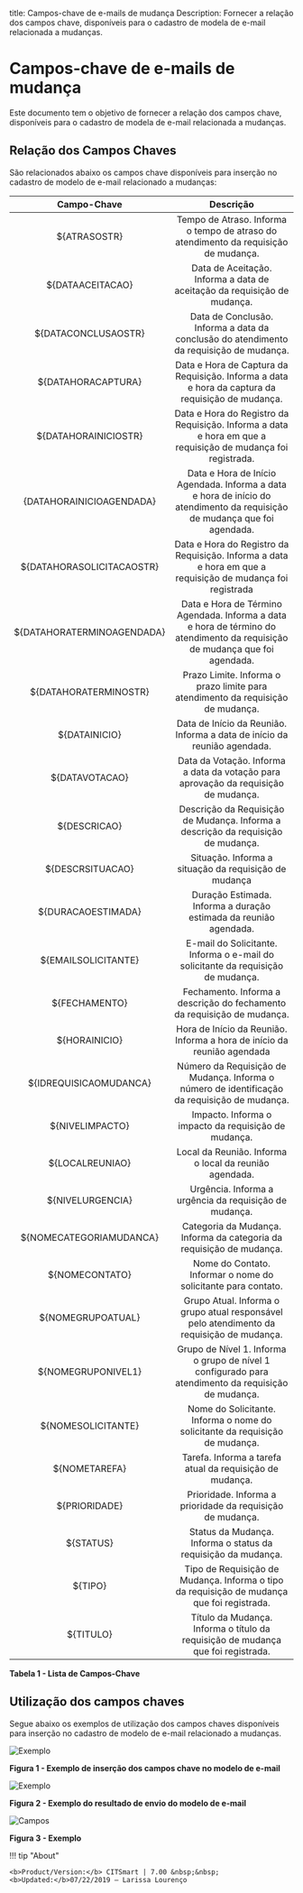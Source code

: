 title: Campos-chave de e-mails de mudança
Description: Fornecer a relação dos campos chave, disponíveis para o cadastro de modela de e-mail relacionada a mudanças.
# Campos-chave de e-mails de mudança

Este documento tem o objetivo de fornecer a relação dos campos chave, disponíveis para o cadastro de modela de e-mail relacionada 
a mudanças.

Relação dos Campos Chaves
----------------------------

São relacionados abaixo os campos chave disponíveis para inserção no cadastro de modelo de e-mail relacionado a mudanças:

|        Campo-Chave        |                                                  Descrição                                                  |
|:-------------------------:|:----------------------------------------------------------------------------------------------------------: |
|        ${ATRASOSTR}       |             Tempo de Atraso. Informa o tempo de atraso do atendimento da requisição de mudança.             |
|      ${DATAACEITACAO}     |                   Data de Aceitação. Informa a data de aceitação da requisição de mudança.                  |
|    ${DATACONCLUSAOSTR}    |           Data de Conclusão. Informa a data da conclusão do atendimento da requisição de mudança.           |
|     ${DATAHORACAPTURA}    |       Data e Hora de Captura da Requisição. Informa a data e hora da captura da requisição de mudança.      |
|    ${DATAHORAINICIOSTR}   | Data e Hora do Registro da Requisição. Informa a data e hora em que a requisição de mudança foi registrada. |
|  {DATAHORAINICIOAGENDADA} | Data e Hora de Início Agendada. Informa a data e hora de início do atendimento da requisição de mudança que foi agendada.|          
| ${DATAHORASOLICITACAOSTR} | Data e Hora do Registro da Requisição. Informa a data e hora em que a requisição de mudança foi registrada  |
| ${DATAHORATERMINOAGENDADA}| Data e Hora de Término Agendada. Informa a data e hora de término do atendimento da requisição de mudança que foi agendada.                       |
|  ${DATAHORATERMINOSTR}    | Prazo Limite. Informa o prazo limite para atendimento da requisição de mudança.                             |
|   ${DATAINICIO}           | Data de Início da Reunião. Informa a data de início da reunião agendada.                                    |
|    ${DATAVOTACAO}         | Data da Votação. Informa a data da votação para aprovação da requisição de mudança.                         |
|       ${DESCRICAO}        | Descrição da Requisição de Mudança. Informa a descrição da requisição de mudança.                           |
|       ${DESCRSITUACAO}    | Situação. Informa a situação da requisição de mudança                                                       |
|   ${DURACAOESTIMADA}      | Duração Estimada. Informa a duração estimada da reunião agendada.                                           |
|      ${EMAILSOLICITANTE}  | E-mail do Solicitante. Informa o e-mail do solicitante da requisição de mudança.                            |
|     ${FECHAMENTO}         |  	Fechamento. Informa a descrição do fechamento da requisição de mudança.                                   |
|     ${HORAINICIO}         |    Hora de Início da Reunião. Informa a hora de início da reunião agendada                                  |
|  ${IDREQUISICAOMUDANCA}   |    Número da Requisição de Mudança. Informa o número de identificação da requisição de mudança.             |
|       ${NIVELIMPACTO}     |     Impacto.   Informa o impacto da requisição de mudança.                                                  |
|     ${LOCALREUNIAO}       |     Local da Reunião. Informa o local da reunião agendada.                                                |
|     ${NIVELURGENCIA}      |     Urgência. Informa a urgência da requisição de mudança.                                                  |
| ${NOMECATEGORIAMUDANCA}   |      Categoria da Mudança. Informa da categoria da requisição de mudança.                                   |
|      ${NOMECONTATO}       |      Nome do Contato. Informar o nome do solicitante para contato.                                           |
|      ${NOMEGRUPOATUAL}    |      Grupo Atual. Informa o grupo atual responsável pelo atendimento da requisição de mudança.              |
|      ${NOMEGRUPONIVEL1}   |      Grupo de Nível 1. Informa o grupo de nível 1 configurado para atendimento da requisição de mudança.    |
|    ${NOMESOLICITANTE}     |    Nome do Solicitante. Informa o nome do solicitante da requisição de mudança.                             |
|       ${NOMETAREFA}       |     Tarefa. Informa a tarefa atual da requisição de mudança.                                                |
|      ${PRIORIDADE}        |    Prioridade. Informa a prioridade da requisição de mudança.                                               |
|       ${STATUS}           | Status da Mudança. Informa o status da requisição da mudança.                                               |
|       ${TIPO}             | Tipo de Requisição de Mudança. Informa o tipo da requisição de mudança que foi registrada.                  |
|       ${TITULO}           | Título da Mudança. Informa o título da requisição de mudança que foi registrada.                            |

**Tabela 1 - Lista de Campos-Chave**

Utilização dos campos chaves
------------------------------

Segue abaixo os exemplos de utilização dos campos chaves disponíveis para inserção no cadastro de modelo de e-mail relacionado
a mudanças.

![Exemplo](Images/key-mud.img1.png)

**Figura 1 - Exemplo de inserção dos campos chave no modelo de e-mail**

![Exemplo](Images/key-mud.img2.png)

**Figura 2 - Exemplo do resultado de envio do modelo de e-mail**

![Campos](Images/key-mud.img3.png)

**Figura 3 - Exemplo**

!!! tip "About"

    <b>Product/Version:</b> CITSmart | 7.00 &nbsp;&nbsp;
    <b>Updated:</b>07/22/2019 – Larissa Lourenço
